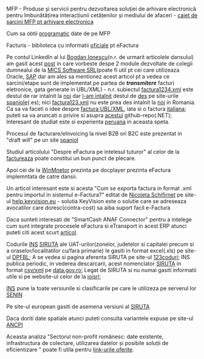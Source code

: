 MFP - Produse și servicii pentru dezvoltarea soluției de arhivare electronică pentru îmbunătățirea interacțiunii cetățenilor și mediului de afaceri - [caiet de sarcini MFP pt arhivare electronica](https://mfinante.gov.ro/documents/35673/5542684/csac676660_12012022.pdf)

Cum sa obtii [programatic](https://rstforums.com/forum/topic/94371-cum-s%C4%83-ob%C8%9Bii-programatic-date-de-pe-mfinante/) date de pe MFP

Facturis - biblioteca cu informatii [oficiale](https://facturis-online.ro/e-factura/biblioteca-cu-informatii-oficiale-despre-formatul-xml-pentru-e-factura.html) pt eFactura

Pe contul LinkedIn al lui [Bogdan Ionescu](https://www.google.com/search?sca_esv=600253289&rlz=1C1JJTC_enRO1087RO1087&sxsrf=ACQVn09Ri6SbJeUDbhufpGF64syYGF8FTA:1705858760352&q=factura1234.xml&tbm=isch&source=lnms&sa=X&ved=2ahUKEwiQ-8mLg--DAxVWSfEDHcFuApkQ0pQJegQIDhAB&biw=1850&bih=875&dpr=1#imgrc=g7GxgzHF8CPy1M)(n.r. de urmarit articolele dansului) am gasit acest [post](https://www.linkedin.com/posts/bogdan-ionescu-657a785b_einvoice-efactura-anaf-activity-7126192250811789313-mjKp/?originalSubdomain=ro) in care vorbeste despe 2 module dezvoltate de colegii dumnealui de la  [MICS Software SRL](https://www.mics.ro/mcs/software)(poate fi util pt cei care utilizeaza Oracle, [SAP](https://e-factura-sap.ro/) dar am ales sa mentionez acest articol pt a vedea ce sarcini/etape sunt de implementat pe partea de ***transmitere*** facturi eletronice, gata generate in UBL/XML) - n.r. subiectul [factura1234.xml](https://www.agenciatributaria.es/static_files/AEAT/Contenidos_Comunes/La_Agencia_Tributaria/Modelos_y_formularios/Suministro_inmediato_informacion/FicherosSuministros/V_1_1/SII_Descripcion_ServicioWeb_v1.1.pdf) este destul de rar intalnit la [noi](https://www.fiscalitatea.ro/e-factura-2024-ghid-complet-23143/) dar [l-am intalnit](https://ecosio.com/en/blog/e-invoices-in-spain-facturae-and-faceb2b/) destul de [des](https://www.hispamer.es/factura-electronica-en-formato-ubl/16918) pe site-urile [spaniole](https://learn.microsoft.com/es-es/dynamics365/fin-ops-core/dev-itpro/analytics/er-quick-start3-customize-report)(.es); nici [factura123.xml](https://www.tdec.ro/ghid#4) nu este prea des intalnit la [noi](https://docplayer.ro/139202398-Metode-api-integrare-fgo-v-2-8-cuprins-istoric-versiuni-2-introducere-2-apelare-4-nomenclatoare-4-factura-4-emitere-4-print-6-s.html) in Romania. Ca sa va faceti o idee despre [factura UBL/XML](https://fliphtml5.com/mnzz/lxmw/basic/51-100), iata si o factura [italiana](https://tecnologiaacien.blogspot.com/2014/10/como-hacer-una-factura-electronica-iii.html); puteti sa va aruncati o privire si asupra [acestui](https://github.com/thejhorse/SUNAT-UBL-2.1-XML-Firmador/releases) github-repo(.NET);
Interesant de studiat este si experienta [peruana](https://www.contadoresyempresas.com.pe/principales-aspectos-de-la-xml-en-la-facturacion-electronica/) in aceasta speta.

Procesul de facturare/eInvoicing la nivel B2B ori B2C este prezentat in "draft will" pe un site [spaniol](https://www.invopop.com/blog/spain-draft-royal-decree-b2b-e-invoicing)

Studiul articolului "Despre eFactura pe intelesul tuturor" al celor de la [factureaza](https://blog.factureaza.ro/e-factura-este/) poate constitui un bun punct de plecare.

Apoi cei de la [WinMnetor](https://github.com/thejhorse/SUNAT-UBL-2.1-XML-Firmador/releases) prezinta pe docplayer prezinta eFactura implemntata de catre dansii.

Un articol interesant este si acesta "Cum se exporta factura in format .xml pentru importul in sistemul e-Factura?" editat de [Nicoleta Schifirnet](http://help.keyvision.eu/en/articles/6349012-cum-se-exporta-factura-in-format-xml-pentru-importul-in-sistemul-e-factura) pe site-ul [help.keyvision.eu](http://help.keyvision.eu) - solutia KeyVision este o solutie care se adreseaza avocatilor care doresc(contra-cost) sa aiba suport facil e-Factura

Daca sunteti interesati de "SmartCash ANAF Connector" pentru a intelege cum sunt integrate procesele eFactura si eTransport in acest ERP atunci puteti citi acest scurt [articol](https://www.magister.ro/implementarea-efactura-si-etransport-din-smartcash-rms-schimba-regulile-jocului-pentru-comercianti/).

Codurile [INS](https://insse.ro/cms/files/siruta/Metodologie.doc) [SIRUTA](https://siruta.nxm.ro/) ale UAT-urilor(zonelor, judetelor si capitalei precum si a oraselor/localitatilor cu/fara primarie) le gasiti in format excel(.xls) pe site-ul [DPFBL](http://www.dpfbl.mdrap.ro/cod_siruta_uat-uri.html); A se vedea si pagina aferenta SIRUTA pe site-ul [123coduri](https://www.123coduri.ro/cauta-in-baza-de-date-coduri-siruta.php?vcodg1=7); INS publica periodic, in vederea descarcarii,  acest nomenclator [SIRUTA](https://data.gov.ro/dataset/siruta-an-2023) in format [csv/xml](https://data.gov.ro/dataset/siruta-an-2023) pe [data.gov.ro](https://data.gov.ro/organization/institutul-national-de-statistica); Legat de SIRUTA si nu numai gasiti informatii utile si pe website-ul celor de la [ioisrl](https://ioisrl.ro/);

[INS](https://data.gov.ro/dataset/siruta/resource/ed3f9ec6-8c12-4ba6-8688-74cadc69f14b) pune la toate versiunile si clasificarile pe care le utilizeza pe serverul lor [SENIN](http://80.96.186.4:81/senin/classifications.htm?selectedClassification=&action=&classificationName=SIRUTA)

Pe site-ul european gasiti de asemena versiuni al [SIRUTA](https://data.europa.eu/data/datasets/9f38f6fe-66a0-4e93-ae24-4272b91c9849?locale=es)

Daca doriti date spatiale atunci puteti consulta variantele expuse pe site-ul [ANCPI ](https://geo-spatial.org/vechi/download/romania-seturi-vectoriale)

Aceasta analiza "Sectorul non-profit românesc: date existente, infrastructura de colectare, utilizarea datelor și posibile soluții de eficientizare " poate fi utila pentru [link-urile oferite](https://rafonline.org/wp-content/uploads/2023/01/Raport-infrastructuradate-sector-ONG_FDSC-2021-compressed.pdf).

